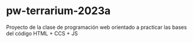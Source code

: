 # pw-terrarium-2023a
Proyecto de la clase de programación web orientado a practicar las bases del código HTML + CCS + JS
